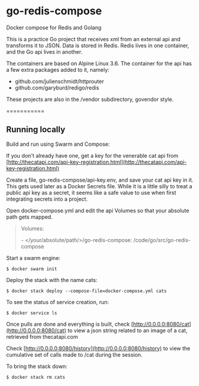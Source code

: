 # go-redis-compose
Docker compose for Redis and Golang

This is a practice Go project that receives xml from an external api and transforms it to JSON.  Data is stored in Redis.  Redis lives in one container, and the Go api lives in another.

The containers are based on Alpine Linux 3.6.  The container for the api has a few extra packages added to it, namely:
- github.com/julienschmidt/httprouter
- github.com/garyburd/redigo/redis

These projects are also in the /vendor subdirectory, govendor style.


===========


## Running locally

Build and run using Swarm and Compose:

If you don't already have one, get a key for the venerable cat api from
[http://thecatapi.com/api-key-registration.html](http://thecatapi.com/api-key-registration.html)

Create a file, go-redis-compose/api-key.env, and save your cat api key in it.  This gets used later as a Docker Secrets file.  While it is a little silly to treat a public api key as a secret, it seems like a safe value to use when first integrating secrets into a project.

Open docker-compose.yml and edit the api Volumes so that your absolute path gets mapped.

>Volumes:
>
>  \- </your/absolute/path/>/go-redis-compose: /code/go/src/go-redis-compose

Start a swarm engine:

  `$ docker swarm init`


Deploy the stack with the name cats:

  `$ docker stack deploy --compose-file=docker-compose.yml cats`


To see the status of service creation, run:

  `$ docker service ls`


Once pulls are done and everything is built, check [http://0.0.0.0:8080/cat](http://0.0.0.0:8080/cat) to view a json string related to an image of a cat, retrieved from thecatapi.com

Check [http://0.0.0.0:8080/history](http://0.0.0.0:8080/history) to view the cumulative set of calls made to /cat during the session.


To bring the stack down:

  `$ docker stack rm cats`
